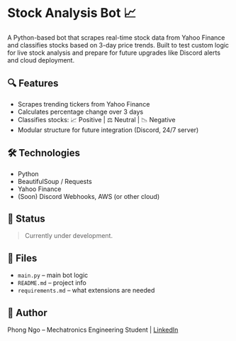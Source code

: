 # Stock Analysis Bot 📈

A Python-based bot that scrapes real-time stock data from Yahoo Finance and classifies stocks based on 3-day price trends. Built to test custom logic for live stock analysis and prepare for future upgrades like Discord alerts and cloud deployment.

## 🔍 Features

- Scrapes trending tickers from Yahoo Finance
- Calculates percentage change over 3 days
- Classifies stocks: 📈 Positive | ⚖️ Neutral | 📉 Negative
- Modular structure for future integration (Discord, 24/7 server)

## 🛠 Technologies

- Python
- BeautifulSoup / Requests
- Yahoo Finance
- (Soon) Discord Webhooks, AWS (or other cloud)

## 🚧 Status

> Currently under development.

## 📁 Files

- `main.py` – main bot logic
- `README.md` – project info
- `requirements.md` – what extensions are needed

## 🧠 Author

Phong Ngo – Mechatronics Engineering Student | [LinkedIn](https://linkedin.com/in/phong-duong-ngo-36a6502b3)

